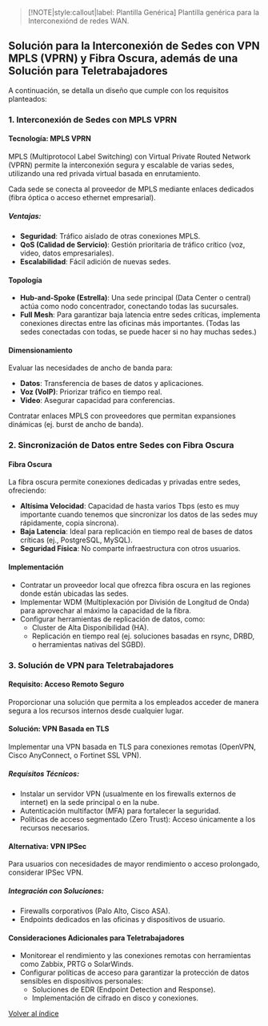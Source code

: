 > [!NOTE|style:callout|label: Plantilla Genérica]
> Plantilla genérica para la Interconexiónd de redes WAN.

## Solución para la Interconexión de Sedes con VPN MPLS (VPRN) y Fibra Oscura, además de una Solución para Teletrabajadores

A continuación, se detalla un diseño que cumple con los requisitos planteados:

### 1. Interconexión de Sedes con MPLS VPRN

#### Tecnología: MPLS VPRN

MPLS (Multiprotocol Label Switching) con Virtual Private Routed Network (VPRN) permite la interconexión segura y escalable de varias sedes, utilizando una red privada virtual basada en enrutamiento.

Cada sede se conecta al proveedor de MPLS mediante enlaces dedicados (fibra óptica o acceso ethernet empresarial).

##### Ventajas:
- **Seguridad**: Tráfico aislado de otras conexiones MPLS.
- **QoS (Calidad de Servicio)**: Gestión prioritaria de tráfico crítico (voz, video, datos empresariales).
- **Escalabilidad**: Fácil adición de nuevas sedes.

#### Topología

- **Hub-and-Spoke (Estrella)**: Una sede principal (Data Center o central) actúa como nodo concentrador, conectando todas las sucursales.
- **Full Mesh**: Para garantizar baja latencia entre sedes críticas, implementa conexiones directas entre las oficinas más importantes. (Todas las sedes conectadas con todas, se puede hacer si no hay muchas sedes.)

#### Dimensionamiento

Evaluar las necesidades de ancho de banda para:
- **Datos**: Transferencia de bases de datos y aplicaciones.
- **Voz (VoIP)**: Priorizar tráfico en tiempo real.
- **Video**: Asegurar capacidad para conferencias.

Contratar enlaces MPLS con proveedores que permitan expansiones dinámicas (ej. burst de ancho de banda).

### 2. Sincronización de Datos entre Sedes con Fibra Oscura

#### Fibra Oscura

La fibra oscura permite conexiones dedicadas y privadas entre sedes, ofreciendo:
- **Altísima Velocidad**: Capacidad de hasta varios Tbps (esto es muy importante cuando tenemos que sincronizar los datos de las sedes muy rápidamente, copia síncrona).
- **Baja Latencia**: Ideal para replicación en tiempo real de bases de datos críticas (ej., PostgreSQL, MySQL).
- **Seguridad Física**: No comparte infraestructura con otros usuarios.

#### Implementación

- Contratar un proveedor local que ofrezca fibra oscura en las regiones donde están ubicadas las sedes.
- Implementar WDM (Multiplexación por División de Longitud de Onda) para aprovechar al máximo la capacidad de la fibra.
- Configurar herramientas de replicación de datos, como:
  - Cluster de Alta Disponibilidad (HA).
  - Replicación en tiempo real (ej. soluciones basadas en rsync, DRBD, o herramientas nativas del SGBD).

### 3. Solución de VPN para Teletrabajadores

#### Requisito: Acceso Remoto Seguro

Proporcionar una solución que permita a los empleados acceder de manera segura a los recursos internos desde cualquier lugar.

#### Solución: VPN Basada en TLS

Implementar una VPN basada en TLS para conexiones remotas (OpenVPN, Cisco AnyConnect, o Fortinet SSL VPN).

##### Requisitos Técnicos:

- Instalar un servidor VPN (usualmente en los firewalls externos de internet) en la sede principal o en la nube.
- Autenticación multifactor (MFA) para fortalecer la seguridad.
- Políticas de acceso segmentado (Zero Trust): Acceso únicamente a los recursos necesarios.

#### Alternativa: VPN IPSec

Para usuarios con necesidades de mayor rendimiento o acceso prolongado, considerar IPSec VPN.

##### Integración con Soluciones:

- Firewalls corporativos (Palo Alto, Cisco ASA).
- Endpoints dedicados en las oficinas y dispositivos de usuario.

#### Consideraciones Adicionales para Teletrabajadores

- Monitorear el rendimiento y las conexiones remotas con herramientas como Zabbix, PRTG o SolarWinds.
- Configurar políticas de acceso para garantizar la protección de datos sensibles en dispositivos personales:
  - Soluciones de EDR (Endpoint Detection and Response).
  - Implementación de cifrado en disco y conexiones.

<a href="https://pmoreno-rodriguez.github.io/opos_gsi/#/plantillas/indice.md">Volver al índice</a>